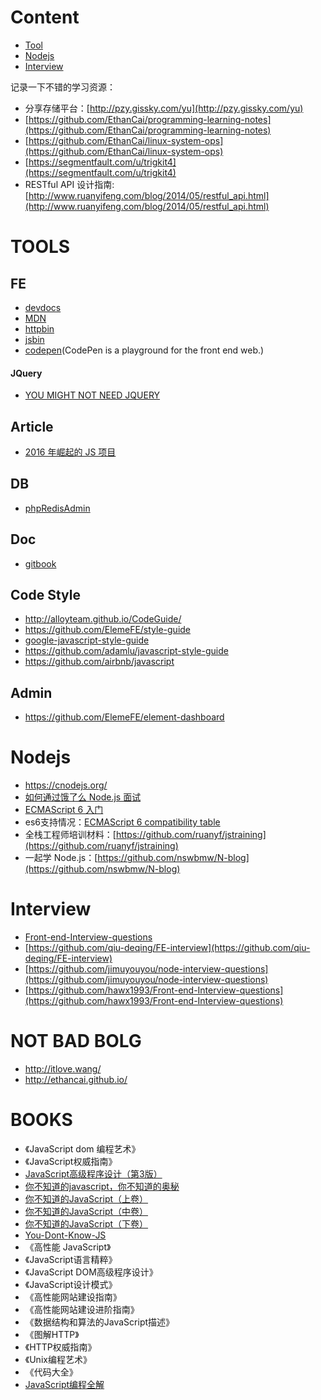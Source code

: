 # Content
- [Tool](#TOOLS)
- [Nodejs](#Nodejs)
- [Interview](#Interview)



记录一下不错的学习资源：

- 分享存储平台：[http://pzy.gissky.com/yu](http://pzy.gissky.com/yu)
- [https://github.com/EthanCai/programming-learning-notes](https://github.com/EthanCai/programming-learning-notes)
- [https://github.com/EthanCai/linux-system-ops](https://github.com/EthanCai/linux-system-ops)
- [https://segmentfault.com/u/trigkit4](https://segmentfault.com/u/trigkit4)
- RESTful API 设计指南:[http://www.ruanyifeng.com/blog/2014/05/restful_api.html](http://www.ruanyifeng.com/blog/2014/05/restful_api.html)

# TOOLS

## FE
- [devdocs](http://devdocs.io/)
- [MDN](https://developer.mozilla.org/en-US/)
- [httpbin](http://httpbin.org/)
- [jsbin](http://jsbin.com/?html,css,js,output)
- [codepen](http://codepen.io/)(CodePen is a playground for the front end web.)

#### JQuery

- [YOU MIGHT NOT NEED JQUERY](http://youmightnotneedjquery.com/)

## Article

- [2016 年崛起的 JS 项目](https://risingstars2016.js.org/zh/)

## DB
- [phpRedisAdmin](https://github.com/erikdubbelboer/phpRedisAdmin)

## Doc

- [gitbook](https://github.com/GitbookIO/gitbook)


## Code Style
- http://alloyteam.github.io/CodeGuide/
- https://github.com/ElemeFE/style-guide
- [google-javascript-style-guide](http://bq69.com/blog/articles/script/868/google-javascript-style-guide.html)
- https://github.com/adamlu/javascript-style-guide
- https://github.com/airbnb/javascript


## Admin

- https://github.com/ElemeFE/element-dashboard

# Nodejs
- https://cnodejs.org/
- [如何通过饿了么 Node.js 面试](https://elemefe.github.io/node-interview/#/)
- [ECMAScript 6 入门](http://es6.ruanyifeng.com/)
- es6支持情况：[ECMAScript 6 compatibility table](http://kangax.github.io/compat-table/es6/)
- 全栈工程师培训材料：[https://github.com/ruanyf/jstraining](https://github.com/ruanyf/jstraining)
- 一起学 Node.js：[https://github.com/nswbmw/N-blog](https://github.com/nswbmw/N-blog)

# Interview
- [Front-end-Interview-questions](https://github.com/hawx1993/Front-end-Interview-questions)
- [https://github.com/qiu-deqing/FE-interview](https://github.com/qiu-deqing/FE-interview)
- [https://github.com/jimuyouyou/node-interview-questions](https://github.com/jimuyouyou/node-interview-questions)
- [https://github.com/hawx1993/Front-end-Interview-questions](https://github.com/hawx1993/Front-end-Interview-questions)

# NOT BAD BOLG
- http://itlove.wang/
- http://ethancai.github.io/

# BOOKS
- 《JavaScript dom 编程艺术》
- 《JavaScript权威指南》
- [JavaScript高级程序设计（第3版）](http://www.ituring.com.cn/book/946)
- [你不知道的javascript，你不知道的奥秘](http://www.ituring.com.cn/article/215992)
- [你不知道的JavaScript（上卷）](http://www.ituring.com.cn/book/1488)
- [你不知道的JavaScript（中卷）](http://www.ituring.com.cn/book/1563)
- [你不知道的JavaScript（下卷）](http://www.ituring.com.cn/book/1666)
- [You-Dont-Know-JS](https://github.com/getify/You-Dont-Know-JS)
- 《高性能 JavaScript》
- 《JavaScript语言精粹》
- 《JavaScript DOM高级程序设计》
- 《JavaScript设计模式》
- 《高性能网站建设指南》
- 《高性能网站建设进阶指南》
- 《数据结构和算法的JavaScript描述》
- 《图解HTTP》
- 《HTTP权威指南》    
- 《Unix编程艺术》
- 《代码大全》
- [JavaScript编程全解](http://www.ituring.com.cn/book/1140)